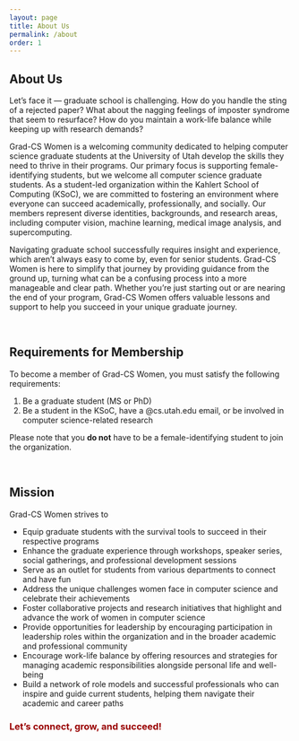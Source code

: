 ```yaml
---
layout: page
title: About Us
permalink: /about
order: 1
---
```

## About Us 
Let’s face it — graduate school is challenging. How do you handle the sting of a rejected paper? What about the nagging feelings of imposter syndrome that seem to resurface? How do you maintain a work-life balance while keeping up with research demands?

Grad-CS Women is a welcoming community dedicated to helping computer science graduate students at the University of Utah develop the skills they need to thrive in their programs. Our primary focus is supporting female-identifying students, but we welcome all computer science graduate students. As a student-led organization within the Kahlert School of Computing (KSoC), we are committed to fostering an environment where everyone can succeed academically, professionally, and socially. Our members represent diverse identities, backgrounds, and research areas, including computer vision, machine learning, medical image analysis, and supercomputing.

Navigating graduate school successfully requires insight and experience, which aren’t always easy to come by, even for senior students. Grad-CS Women is here to simplify that journey by providing guidance from the ground up, turning what can be a confusing process into a more manageable and clear path. Whether you’re just starting out or are nearing the end of your program, Grad-CS Women offers valuable lessons and support to help you succeed in your unique graduate journey.

<br />

## Requirements for Membership
To become a member of Grad-CS Women, you must satisfy the following requirements:

1. Be a graduate student (MS or PhD)
2. Be a student in the KSoC, have a @cs.utah.edu email, or be involved in computer science-related research

Please note that you **do not** have to be a female-identifying student to join the organization.

<br />

## Mission 
Grad-CS Women strives to 

- Equip graduate students with the survival tools to succeed in their respective programs
- Enhance the graduate experience through workshops, speaker series, social gatherings, and professional development sessions
- Serve as an outlet for students from various departments to connect and have fun 
- Address the unique challenges women face in computer science and celebrate their achievements
- Foster collaborative projects and research initiatives that highlight and advance the work of women in computer science
- Provide opportunities for leadership by encouraging participation in leadership roles within the organization and in the broader academic and professional community
- Encourage work-life balance by offering resources and strategies for managing academic responsibilities alongside personal life and well-being
- Build a network of role models and successful professionals who can inspire and guide current students, helping them navigate their academic and career paths




### <span style="color: #990000;">Let’s connect, grow, and succeed!</span>




